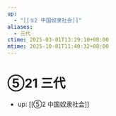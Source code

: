 ```yaml
---
up:
  - "[[⑤2 中国奴隶社会]]"
aliases:
  - 三代
ctime: 2025-03-01T13:29:10+08:00
mtime: 2025-10-01T11:40:32+08:00
---
```


# ⑤21 三代

- up: [[⑤2 中国奴隶社会]]
